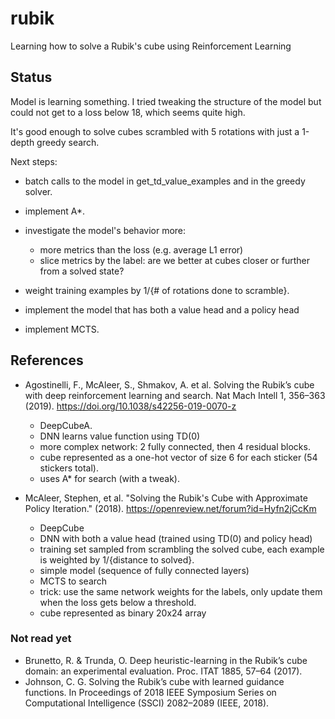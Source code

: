 # rubik
Learning how to solve a Rubik's cube using Reinforcement Learning


## Status

Model is learning something.  I tried tweaking the structure of the model but could not get to a loss below 18, which seems quite high.

It's good enough to solve
cubes scrambled with 5 rotations with just a 1-depth greedy search.


Next steps:
 - batch calls to the model in get_td_value_examples and in the greedy solver.
 - implement A*.
 - investigate the model's behavior more:
    * more metrics than the loss (e.g. average L1 error)
    * slice metrics by the label: are we better at cubes closer or further from
      a solved state?
 - weight training examples by 1/{# of rotations done to scramble}.

 - implement the model that has both a value head and a policy head
 - implement MCTS.


## References

- Agostinelli, F., McAleer, S., Shmakov, A. et al. Solving the Rubik’s cube with
  deep reinforcement learning and search. Nat Mach Intell 1, 356–363 (2019).
  https://doi.org/10.1038/s42256-019-0070-z
    * DeepCubeA.
    * DNN learns value function using TD(0)
    * more complex network: 2 fully connected, then 4 residual blocks.
    * cube represented as a one-hot vector of size 6 for each sticker (54
      stickers total).
    * uses A* for search (with a tweak).

- McAleer, Stephen, et al. "Solving the Rubik's Cube with Approximate Policy
  Iteration." (2018). https://openreview.net/forum?id=Hyfn2jCcKm
    * DeepCube
    * DNN with both a value head (trained using TD(0) and policy head)
    * training set sampled from scrambling the solved cube, each example is
      weighted by 1/{distance to solved}.
    * simple model (sequence of fully connected layers)
    * MCTS to search
    * trick: use the same network weights for the labels, only update them when
      the loss gets below a threshold.
    * cube represented as binary 20x24 array

### Not read yet
- Brunetto, R. & Trunda, O. Deep heuristic-learning in the Rubik’s cube domain:
  an experimental evaluation. Proc. ITAT 1885, 57–64 (2017).
- Johnson, C. G. Solving the Rubik’s cube with learned guidance functions. In
  Proceedings of 2018 IEEE Symposium Series on Computational Intelligence (SSCI)
  2082–2089 (IEEE, 2018).
